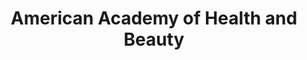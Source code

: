 ---
title: "American Academy of Health and Beauty"
url: /manchester/american-academy-of-health-and-beauty/
shop: Kosmetik
---